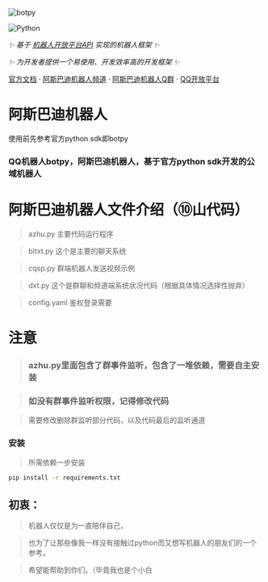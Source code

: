 ![botpy](http://asbd.love/img/svg.svg)

![Python](https://img.shields.io/badge/python-3.8+-blue)

_✨ 基于 [机器人开放平台API](https://bot.q.qq.com/wiki/develop/api/) 实现的机器人框架 ✨_

_✨ 为开发者提供一个易使用、开发效率高的开发框架 ✨_

[官方文档](https://bot.q.qq.com/wiki/develop/pythonsdk/)
·
[阿斯巴迪机器人频道](https://pd.qq.com/s/hgrekb2ag)
·
[阿斯巴迪机器人Q群](http://qm.qq.com/cgi-bin/qm/qr?_wv=1027&k=2k4eE4RQ_xYItnt6xKnEszE4f8gbJfyI&authKey=g9egzx5ymITrYIOQ8pPxjN4QEaa%2BZSHd2x7IkKU7aoE7IBshSfJ2rejFWLiEDL%2Bm&noverify=0&group_code=942798562)
·
[QQ开放平台](https://q.qq.com)

</div>

# 阿斯巴迪机器人

 使用前先参考官方python sdk即botpy

### QQ机器人botpy，阿斯巴迪机器人，基于官方python sdk开发的公域机器人

# 阿斯巴迪机器人文件介绍（⑩山代码）

> azhu.py 主要代码运行程序

> bltxt.py 这个是主要的聊天系统

> cqsp.py 群端机器人发送视频示例

> dxt.py 这个是群聊和频道端系统状况代码（根据具体情况选择性抛弃）

> config.yaml 鉴权登录需要

# 注意
> ### azhu.py里面包含了群事件监听，包含了一堆依赖，需要自主安装

> ### 如没有群事件监听权限，记得修改代码

> 需要修改删除群监听部分代码，以及代码最后的监听通道
### 安装
> 所需依赖一步安装
```bash
pip install -r requirements.txt
```

## 初衷：
> 机器人仅仅是为一直陪伴自己，

> 也为了让那些像我一样没有接触过python而又想写机器人的朋友们的一个参考。

> 希望能帮助到你们。（毕竟我也是个小白 
